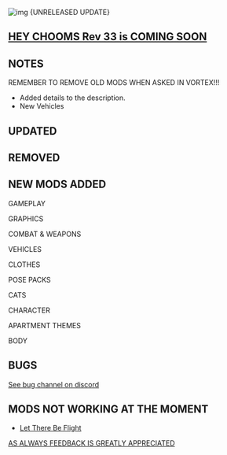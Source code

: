 ![img](https://s11.gifyu.com/images/Cuty-od-Dreams-Logo-YellowUP.png)
{UNRELEASED UPDATE}

[HEY CHOOMS Rev 33 is COMING SOON ](https://)
-

NOTES
-

REMEMBER TO REMOVE OLD MODS WHEN ASKED IN VORTEX!!! 


- Added details to the description.
- New Vehicles

UPDATED
-


REMOVED
-



NEW MODS ADDED 
-

GAMEPLAY

GRAPHICS

COMBAT & WEAPONS


VEHICLES


CLOTHES


POSE PACKS


CATS


CHARACTER


APARTMENT THEMES


BODY


BUGS
-

 [See bug channel on discord](https://discord.gg/xZNztPjA2u)
 

MODS NOT WORKING AT THE MOMENT 
-

- [Let There Be Flight](https://www.nexusmods.com/cyberpunk2077/mods/5208)

[AS ALWAYS FEEDBACK IS GREATLY APPRECIATED](https://)
